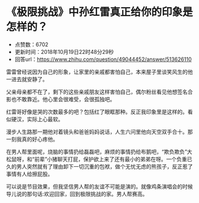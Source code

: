 # 《极限挑战》中孙红雷真正给你的印象是怎样的？
- 点赞数：6702
- 更新时间：2018年10月19日22时48分29秒
- 回答url：https://www.zhihu.com/question/49044452/answer/513626110
<body>
 <p data-pid="zlmerUGj">雷雷曾经说因为自己的形象，让家里的亲戚都害怕自己，本来屋子里谈笑风生的他一进去就安静了。</p>
 <p data-pid="dcC-MkNJ">父亲母亲都不在了，剩下的这些亲戚朋友这样害怕自己，偶尔粉丝看见他想签名合影也不敢靠近。他心里会很难受，会很孤独吧。</p>
 <p data-pid="wi0aaXif">红雷哥好像是哭的次数最多的吧？包括红了眼眶那种。反正我印象里是这样的。看似硬汉，实际上心最软。</p>
 <p data-pid="my3VulRg">漫步人生路那一期他对着镜头和爸爸妈妈说话，人生六问里他向天空双手合十。那一刻我真的好心疼他。</p>
 <p data-pid="a3LzQo4w">在男人帮里面呢，烧脑的事情扔给磊磊吧，麻烦的事情扔给布鹅吧，“欺负欺负”大松鼠呀，和“前辈”小猪聊天打屁，保护欲上来了还有最小的弟弟在呀。一个负重已久的男人突然就有了理由卸下一切沉重的包袱，做个无忧无虑的熊孩子，反正惹了事情有人给擦屁股。</p>
 <p data-pid="2nTPSZWK">可以说是节目效果，但我坚信男人帮的友谊不可能是演的。就像鸡条演唱会的时候导儿说的那句话:欢迎回家，回到极限挑战的家。男人帮赛高。</p>
</body>
